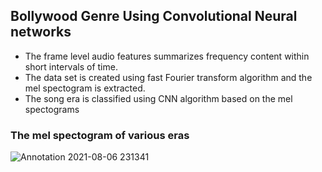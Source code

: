 ## Bollywood Genre Using Convolutional Neural networks

* The frame level audio features  summarizes frequency content within short intervals
of time.
* The data set is created using fast Fourier transform algorithm and the mel spectogram is extracted.
* The song era is classified using CNN algorithm based on the mel spectograms

### The mel spectogram of various eras
![Annotation 2021-08-06 231341](https://user-images.githubusercontent.com/65709700/128551054-9613c56c-5788-4ef7-9971-2f635e4cc561.png)

